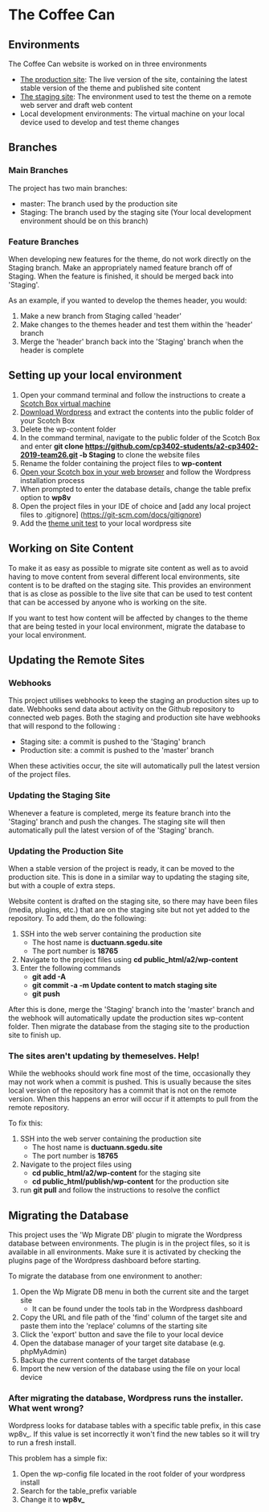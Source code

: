 # The Coffee Can

## Environments

The Coffee Can website is worked on in three environments
* [The production site](https://ductuann.sgedu.site/publish/): The live version of the site, containing the latest stable version of the theme and published
 site content
* [The staging site](https://ductuann.sgedu.site/a2/): The environment used to test the theme on a remote web server and draft web content
* Local development environments: The virtual machine on your local device used to develop and test theme changes 


## Branches

### Main Branches
The project has two main branches:
* master: The branch used by the production site
* Staging: The branch used by the staging site (Your local development environment should be on this branch)

### Feature Branches
When developing new features for the theme, do not work directly on the Staging branch. Make an appropriately named 
feature branch off of Staging. When the feature is finished, it should be merged back into 'Staging'.

As an example, if you wanted to develop the themes header, you would:
1. Make a new branch from Staging called 'header'
2. Make changes to the themes header and test them within the 'header' branch
3. Merge the 'header' branch back into the 'Staging' branch when the header is complete


## Setting up your local environment

1. Open your command terminal and follow the instructions to create a [Scotch Box virtual machine](https://box.scotch.io/)
2. [Download Wordpress](https://wordpress.org/download/) and extract the contents into the public folder of your Scotch
Box
3. Delete the wp-content folder
4. In the command terminal, navigate to the public folder of the Scotch Box and enter 
 **git clone https://github.com/cp3402-students/a2-cp3402-2019-team26.git -b Staging** to clone the website files
5. Rename the folder containing the project files to **wp-content**
6. [Open your Scotch box in your web browser](192.168.33.10) and follow the Wordpress installation process
7. When prompted to enter the database details, change the table prefix option to **wp8v**
8. Open the project files in your IDE of choice and [add any local project files to .gitignore]
(https://git-scm.com/docs/gitignore)
9. Add the [theme unit test](https://codex.wordpress.org/Theme_Unit_Test) to your local wordpress site

## Working on Site Content

To make it as easy as possible to migrate site content as well as to avoid having to move content from several different
 local environments, site content is to be drafted on the staging site. This provides an environment that is as close as
 possible to the live site that can be used to test content that can be accessed by anyone who is working on the site.
 
 If you want to test how content will be affected by changes to the theme that are being tested in your local
 environment, migrate the database to your local environment.

## Updating the Remote Sites

### Webhooks

This project utilises webhooks to keep the staging an production sites up to date. Webhooks send data about activity on 
the Github repository to connected web pages. Both the staging and production site have webhooks that will respond to 
the following :

* Staging site: a commit is pushed to the 'Staging' branch
* Production site: a commit is pushed to the 'master' branch

When these activities occur, the site will automatically pull the latest version of the project files.

### Updating the Staging Site

Whenever a feature is completed, merge its feature branch into the 'Staging' branch and push the changes. The staging 
site will then automatically pull the latest version of of the 'Staging' branch.

### Updating the Production Site

When a stable version of the project is ready, it can be moved to the production site. This is done in a similar way to
updating the staging site, but with a couple of extra steps.

Website content is drafted on the staging site, so there may have been files (media, plugins, etc.) that are on the 
staging site but not yet added to the repository. To add them, do the following:

1. SSH into the web server containing the production site
    * The host name is **ductuann.sgedu.site**
    * The port number is **18765**
2. Navigate to the project files using **cd public_html/a2/wp-content**
3. Enter the following commands
    * **git add -A**
    * **git commit -a -m Update content to match staging site**
    * **git push**
    
After this is done, merge the 'Staging' branch into the 'master' branch and the webhook will automatically update the 
production sites wp-content folder. Then migrate the database from the staging site to the production site to finish up.

### The sites aren't updating by themeselves. Help!

While the webhooks should work fine most of the time, occasionally they may not work when a commit is pushed. This is 
usually because the sites local version of the repository has a commit that is not on the remote version. When this
 happens an error will occur if it attempts to pull from the remote repository.
 
 To fix this:
 
 1. SSH into the web server containing the production site
     * The host name is **ductuann.sgedu.site**
     * The port number is **18765**
 2. Navigate to the project files using
    * **cd public_html/a2/wp-content** for the staging site
    * **cd public_html/publish/wp-content** for the production site
 3. run **git pull** and follow the instructions to resolve the conflict

## Migrating the Database

This project uses the 'Wp Migrate DB' plugin to migrate the Wordpress database between environments. The plugin is in 
the project files, so it is available in all environments. Make sure it is activated by checking the plugins page of the
Wordpress dashboard before starting.

To migrate the database from one environment to another:
1. Open the Wp Migrate DB menu in both the current site and the target site
    * It can be found under the tools tab in the Wordpress dashboard
2. Copy the URL and file path of the 'find' column of the target site and paste them into the 'replace' columns of the 
 starting site
3. Click the 'export' button and save the file to your local device
4. Open the database manager of your target site database (e.g. phpMyAdmin)
5. Backup the current contents of the target database
6. Import the new version of the database using the file on your local device

### After migrating the database, Wordpress runs the installer. What went wrong?

Wordpress looks for database tables with a specific table prefix, in this case wp8v_. If this value is set 
incorrectly it won't find the new tables so it will try to run a fresh install.

This problem has a simple fix:
1. Open the wp-config file located in the root folder of your wordpress install
2. Search for the table_prefix variable
3. Change it to **wp8v_**

